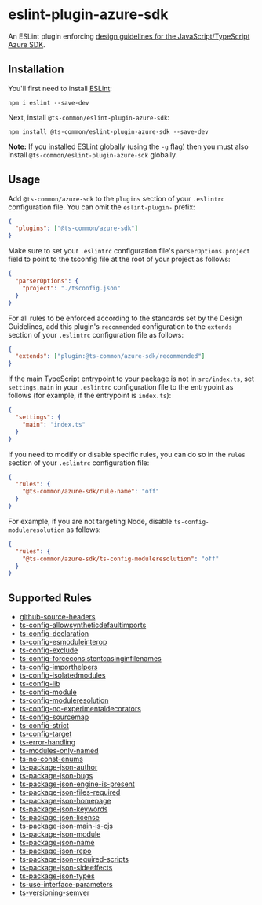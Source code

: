 # eslint-plugin-azure-sdk

An ESLint plugin enforcing [design guidelines for the JavaScript/TypeScript Azure SDK](https://azuresdkspecs.z5.web.core.windows.net/TypeScriptSpec.html).

## Installation

You'll first need to install [ESLint](http://eslint.org):

```shell
npm i eslint --save-dev
```

Next, install `@ts-common/eslint-plugin-azure-sdk`:

```shell
npm install @ts-common/eslint-plugin-azure-sdk --save-dev
```

**Note:** If you installed ESLint globally (using the `-g` flag) then you must also install `@ts-common/eslint-plugin-azure-sdk` globally.

## Usage

Add `@ts-common/azure-sdk` to the `plugins` section of your `.eslintrc` configuration file. You can omit the `eslint-plugin-` prefix:

```json
{
  "plugins": ["@ts-common/azure-sdk"]
}
```

Make sure to set your `.eslintrc` configuration file's `parserOptions.project` field to point to the tsconfig file at the root of your project as follows:

```json
{
  "parserOptions": {
    "project": "./tsconfig.json"
  }
}
```

For all rules to be enforced according to the standards set by the Design Guidelines, add this plugin's `recommended` configuration to the `extends` section of your `.eslintrc` configuration file as follows:

```json
{
  "extends": ["plugin:@ts-common/azure-sdk/recommended"]
}
```

If the main TypeScript entrypoint to your package is not in `src/index.ts`, set `settings.main` in your `.eslintrc` configuration file to the entrypoint as follows (for example, if the entrypoint is `index.ts`):

```json
{
  "settings": {
    "main": "index.ts"
  }
}
```

If you need to modify or disable specific rules, you can do so in the `rules` section of your `.eslintrc` configuration file:

```json
{
  "rules": {
    "@ts-common/azure-sdk/rule-name": "off"
  }
}
```

For example, if you are not targeting Node, disable `ts-config-moduleresolution` as follows:

```json
{
  "rules": {
    "@ts-common/azure-sdk/ts-config-moduleresolution": "off"
  }
}
```

## Supported Rules
  
- [github-source-headers](/tools/eslint-plugin-azure-sdk/docs/rules/github-source-headers.md)
- [ts-config-allowsyntheticdefaultimports](/tools/eslint-plugin-azure-sdk/docs/rules/ts-config-allowsyntheticdefaultimports.md)
- [ts-config-declaration](/tools/eslint-plugin-azure-sdk/docs/rules/ts-config-declaration.md)
- [ts-config-esmoduleinterop](/tools/eslint-plugin-azure-sdk/docs/rules/ts-config-esmoduleinterop.md)
- [ts-config-exclude](/tools/eslint-plugin-azure-sdk/docs/rules/ts-config-exclude.md)
- [ts-config-forceconsistentcasinginfilenames](/tools/eslint-plugin-azure-sdk/docs/rules/ts-config-forceconsistentcasinginfilenames.md)
- [ts-config-importhelpers](/tools/eslint-plugin-azure-sdk/docs/rules/ts-config-importhelpers.md)
- [ts-config-isolatedmodules](/tools/eslint-plugin-azure-sdk/docs/rules/ts-config-isolatedmodules.md)
- [ts-config-lib](/tools/eslint-plugin-azure-sdk/docs/rules/ts-config-lib.md)
- [ts-config-module](/tools/eslint-plugin-azure-sdk/docs/rules/ts-config-module.md)
- [ts-config-moduleresolution](/tools/eslint-plugin-azure-sdk/docs/rules/ts-config-moduleresolution.md)
- [ts-config-no-experimentaldecorators](/tools/eslint-plugin-azure-sdk/docs/rules/ts-config-no-experimentaldecorators.md)
- [ts-config-sourcemap](/tools/eslint-plugin-azure-sdk/docs/rules/ts-config-sourcemap.md)
- [ts-config-strict](/tools/eslint-plugin-azure-sdk/docs/rules/ts-config-strict.md)
- [ts-config-target](/tools/eslint-plugin-azure-sdk/docs/rules/ts-config-target.md)
- [ts-error-handling](/tools/eslint-plugin-azure-sdk/docs/rules/ts-error-handling.md)
- [ts-modules-only-named](/tools/eslint-plugin-azure-sdk/docs/rules/ts-modules-only-named.md)
- [ts-no-const-enums](/tools/eslint-plugin-azure-sdk/docs/rules/ts-no-const-enums.md)
- [ts-package-json-author](/tools/eslint-plugin-azure-sdk/docs/rules/ts-package-json-author.md)
- [ts-package-json-bugs](/tools/eslint-plugin-azure-sdk/docs/rules/ts-package-json-bugs.md)
- [ts-package-json-engine-is-present](/tools/eslint-plugin-azure-sdk/docs/rules/ts-package-json-engine-is-present.md)
- [ts-package-json-files-required](/tools/eslint-plugin-azure-sdk/docs/rules/ts-package-json-files-required.md)
- [ts-package-json-homepage](/tools/eslint-plugin-azure-sdk/docs/rules/ts-package-json-homepage.md)
- [ts-package-json-keywords](/tools/eslint-plugin-azure-sdk/docs/rules/ts-package-json-keywords.md)
- [ts-package-json-license](/tools/eslint-plugin-azure-sdk/docs/rules/ts-package-json-license.md)
- [ts-package-json-main-is-cjs](/tools/eslint-plugin-azure-sdk/docs/rules/ts-package-json-main-is-cjs.md)
- [ts-package-json-module](/tools/eslint-plugin-azure-sdk/docs/rules/ts-package-json-module.md)
- [ts-package-json-name](/tools/eslint-plugin-azure-sdk/docs/rules/ts-package-json-name.md)
- [ts-package-json-repo](/tools/eslint-plugin-azure-sdk/docs/rules/ts-package-json-repo.md)
- [ts-package-json-required-scripts](/tools/eslint-plugin-azure-sdk/docs/rules/ts-package-json-required-scripts.md)
- [ts-package-json-sideeffects](/tools/eslint-plugin-azure-sdk/docs/rules/ts-package-json-sideeffects.md)
- [ts-package-json-types](/tools/eslint-plugin-azure-sdk/docs/rules/ts-package-json-types.md)
- [ts-use-interface-parameters](/tools/eslint-plugin-azure-sdk/docs/rules/ts-use-interface-parameters.md)
- [ts-versioning-semver](/tools/eslint-plugin-azure-sdk/docs/rules/ts-versioning-semver.md)
